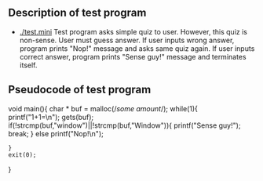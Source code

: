 ## Description of test program

- [./test.mini](https://github.com/KAIST-IS521/backdoor-juanaevv/tree/master/test/test.mini) 
Test program asks simple quiz to user. However, this quiz is non-sense. User must guess answer.
If user inputs wrong answer, program prints "Nop!" message and asks same quiz again.
If user inputs correct answer, program prints "Sense guy!" message and terminates itself.

## Pseudocode of test program

void main(){
	char * buf = malloc(/*some amount*/);
	while(1){	
                printf("1+1=\n");
        	gets(buf);
		if(!strcmp(buf,"window")||!strcmp(buf,"Window")){
			printf("Sense guy!");
			break;
		}
		else
			printf("Nop!\n");

	}
	exit(0);
}
